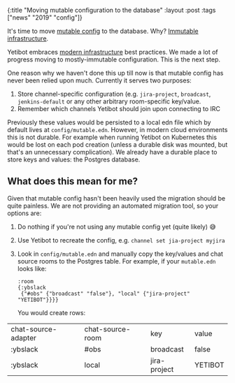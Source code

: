 {:title "Moving mutable configuration to the database"
 :layout :post
 :tags  ["news" "2019" "config"]}


It's time to move [mutable config](https://yetibot.com/ops-guide#mutable) to the
database. Why?
[Immutable infrastructure](https://www.digitalocean.com/community/tutorials/what-is-immutable-infrastructure).

Yetibot embraces
[modern infrastructure](https://devth.com/2018/dec-deep-environmental-config)
best practices. We made a lot of progress moving to mostly-immutable
configuration. This is the next step.

One reason why we haven't done this up till now is that mutable config has never
been relied upon much. Currently it serves two purposes:

1. Store channel-specific configuration (e.g. `jira-project`, `broadcast`,
   `jenkins-default` or any other arbitrary room-specific key/value.
1. Remember which channels Yetibot should join upon connecting to IRC

Previously these values would be persisted to a local edn file which by default
lives at `config/mutable.edn`. However, in modern cloud environments this is not
durable. For example when running Yetibot on Kubernetes this would be lost on
each pod creation (unless a durable disk was mounted, but that's an unnecessary
complication). We already have a durable place to store keys and values: the
Postgres database.

## What does this mean for me?

Given that mutable config hasn't been heavily used the migration should be quite
painless. We are not providing an automated migration tool, so your options are:

1. Do nothing if you're not using any mutable config yet (quite likely) 😅
1. Use Yetibot to recreate the config, e.g. `channel set jia-project myjira`
1. Look in `config/mutable.edn` and manually copy the key/values and chat source
   rooms to the Postgres table. For example, if your `mutable.edn` looks like:

   ```edn
   :room
   {:ybslack
    {"#obs" {"broadcast" "false"}, "local" {"jira-project" "YETIBOT"}}}}
   ```

   You would create rows:

<table>
<tr>
  <td>chat-source-adapter</td>
  <td>chat-source-room</td>
  <td>key</td>
  <td>value</td>
</tr>
<tr>
  <td>:ybslack</td>
  <td>#obs</td>
  <td>broadcast</td>
  <td>false</td>
</tr>
<tr>
  <td>:ybslack</td>
  <td>local</td>
  <td>jira-project</td>
  <td>YETIBOT</td>
</tr>
</table>




